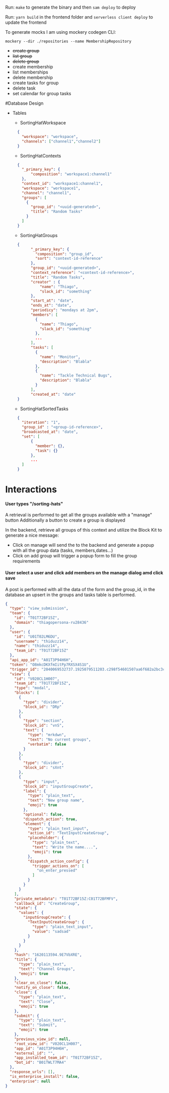 Run: `make` to generate the binary and then `sam deploy` to deploy

Run: `yarn build` in the frontend folder and `serverless client deploy` to update the frontend

To generate mocks I am using mockery codegen CLI: 

`mockery --dir ./repositories --name MembershipRepository`

* ~~create group~~
* ~~list group~~
* ~~delete group~~
* create membership
* list memberships
* delete membership  
* create tasks for group
* delete task
* set calendar for group tasks


#Database Design

* Tables
    *  SortingHatWorkspace
    ```json
      {
        "workspace": "workspace",
        "channels": ["channel1","channel2"]
      } 
     ```
    *  SortingHatContexts
    ```json
      {
        "_primary_key": {
            "composition": "workspace1:channel1"
        },
        "context_id": "workspace1:channel1",
        "workspace": "workspace1",
        "channel": "channel1",
        "groups": [
          {          
            "group_id": "<uuid-generated>",
            "title": "Random Tasks"
          }  
        ] 
      } 
    ```
    * SortingHatGroups
    ```json
      {
            "_primary_key": {
              "composition": "group_id",
              "sort": "context-id-reference"
            },          
            "group_id": "<uuid-generated>",
            "context_reference": "<context-id-reference>",
            "title": "Random Tasks",
            "creator" : {
                "name": "Thiago",
                "slack_id": "something"            
            },
            "start_at": "date",
            "ends_at": "date",
            "periodicy": "mondays at 2pm",
            "members": [
              {
                "name": "Thiago",
                "slack_id": "something"
              },
              ... 
            ],
            "tasks": [
              {            
                "name": "Monitor",
                "description": "Blabla"
              },
              {
                "name": "Tackle Technical Bugs",
                "description": "Blabla"
              }
            ],
            "created_at": "date"
      }
     ```
    
    * SortingHatSortedTasks
    ```json
      {
        "iteration": "1",
        "group_id" : "<group-id-reference>",
        "broadcasted_at": "date",
        "set": [
            {
              "member": {},
              "task": {}
            },
            ...
        ] 
      }
    ```
  
# Interactions

#### User types "/sorting-hats"
A retrieval is performed to get all the groups available with a "manage" button
Additionally a button to create a group is displayed

In the backend, retrieve all groups of this context and utilize the Block Kit to generate a nice message:
*  Click on manage will send the <group-id> to the backend and generate a popup with all the group data (tasks, members,dates...)
*  Click on add group will trigger a popup form to fill the group requirements

#### User select a user and click add members on the manage dialog amd click save
A post is performed with all the data of the form and the group_id, in the database an upsert in the groups and tasks table is performed.

```json
{
  "type": "view_submission",
  "team": {
    "id": "T01T72BF15Z",
    "domain": "thiagopersona-ru28436"
  },
  "user": {
    "id": "U01T02LM6DU",
    "username": "thiduzz14",
    "name": "thiduzz14",
    "team_id": "T01T72BF15Z"
  },
  "api_app_id": "A01T3P94H6H",
  "token": "O8mkcDKXfmIitPp7RXSX4S1U",
  "trigger_id": "2040069532737.1925079511203.c298f54601507aa6f682a2bc3cbb689f",
  "view": {
    "id": "V020CL1H007",
    "team_id": "T01T72BF15Z",
    "type": "modal",
    "blocks": [
      {
        "type": "divider",
        "block_id": "DRp"
      },
      {
        "type": "section",
        "block_id": "vnS",
        "text": {
          "type": "mrkdwn",
          "text": "No current groups",
          "verbatim": false
        }
      },
      {
        "type": "divider",
        "block_id": "sXnt"
      },
      {
        "type": "input",
        "block_id": "inputGroupCreate",
        "label": {
          "type": "plain_text",
          "text": "New group name",
          "emoji": true
        },
        "optional": false,
        "dispatch_action": true,
        "element": {
          "type": "plain_text_input",
          "action_id": "TextInputCreateGroup",
          "placeholder": {
            "type": "plain_text",
            "text": "Write the name....",
            "emoji": true
          },
          "dispatch_action_config": {
            "trigger_actions_on": [
              "on_enter_pressed"
            ]
          }
        }
      }
    ],
    "private_metadata": "T01T72BF15Z:C01T72BFMFV",
    "callback_id": "CreateGroup",
    "state": {
      "values": {
        "inputGroupCreate": {
          "TextInputCreateGroup": {
            "type": "plain_text_input",
            "value": "sadsad"
          }
        }
      }
    },
    "hash": "1620113594.9E7VbXRE",
    "title": {
      "type": "plain_text",
      "text": "Channel Groups",
      "emoji": true
    },
    "clear_on_close": false,
    "notify_on_close": false,
    "close": {
      "type": "plain_text",
      "text": "Close",
      "emoji": true
    },
    "submit": {
      "type": "plain_text",
      "text": "Submit",
      "emoji": true
    },
    "previous_view_id": null,
    "root_view_id": "V020CL1H007",
    "app_id": "A01T3P94H6H",
    "external_id": "",
    "app_installed_team_id": "T01T72BF15Z",
    "bot_id": "B01TWLT7MA4"
  },
  "response_urls": [],
  "is_enterprise_install": false,
  "enterprise": null
}
```